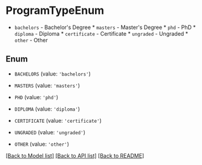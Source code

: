 # ProgramTypeEnum

* `bachelors` - Bachelor's Degree * `masters` - Master's Degree * `phd` - PhD * `diploma` - Diploma * `certificate` - Certificate * `ungraded` - Ungraded * `other` - Other

## Enum

* `BACHELORS` (value: `'bachelors'`)

* `MASTERS` (value: `'masters'`)

* `PHD` (value: `'phd'`)

* `DIPLOMA` (value: `'diploma'`)

* `CERTIFICATE` (value: `'certificate'`)

* `UNGRADED` (value: `'ungraded'`)

* `OTHER` (value: `'other'`)

[[Back to Model list]](../README.md#documentation-for-models) [[Back to API list]](../README.md#documentation-for-api-endpoints) [[Back to README]](../README.md)


